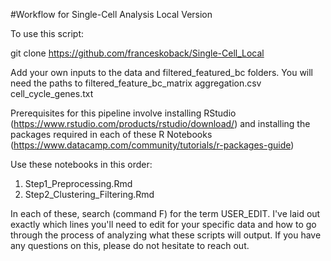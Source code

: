 #Workflow for Single-Cell Analysis Local Version

To use this script:

git clone https://github.com/franceskoback/Single-Cell_Local

Add your own inputs to the data and filtered_featured_bc folders. You will need the paths to 
filtered_feature_bc_matrix
aggregation.csv
cell_cycle_genes.txt  

Prerequisites for this pipeline involve installing RStudio (https://www.rstudio.com/products/rstudio/download/) and installing the packages required in each of these R Notebooks (https://www.datacamp.com/community/tutorials/r-packages-guide) 

Use these notebooks in this order:
1. Step1_Preprocessing.Rmd 
2. Step2_Clustering_Filtering.Rmd

In each of these, search (command F) for the term USER_EDIT. I've laid out exactly which lines you'll need to edit for your specific data and how to go through the process of analyzing what these scripts will output. If you have any questions on this, please do not hesitate to reach out.
